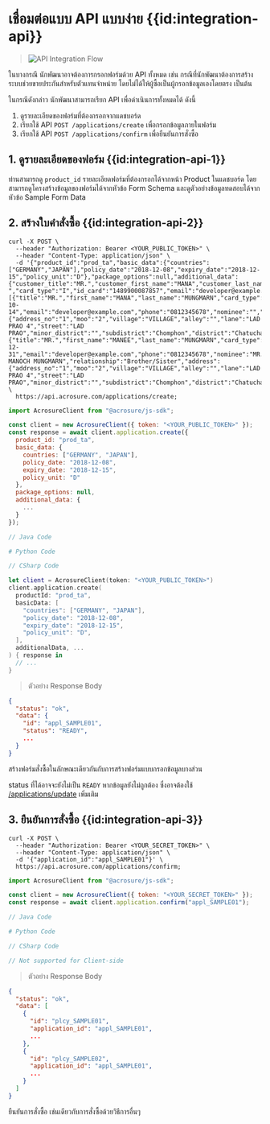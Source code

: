 # เชื่อมต่อแบบ API แบบง่าย {{id:integration-api}}

> ![API Integration Flow](./images/doc-api-flow.png)

ในบางกรณี นักพัฒนาอาจต้องการกรอกฟอร์มด้วย API ทั้งหมด เช่น กรณีที่นักพัฒนาต้องการสร้างระบบช่วยขายประกันสำหรับตัวแทนจำหน่าย
โดยไม่ได้ให้ผู้ซื้อเป็นผู้กรอกข้อมูลเองโดยตรง เป็นต้น

ในกรณีดังกล่าว นักพัฒนาสามารถเรียก API เพื่อดำเนินการทั้งหมดได้ ดังนี้

1. ดูรายละเอียดของฟอร์มที่ต้องกรอกจากแดชบอร์ด
2. เรียกใช้ API `POST /applications/create` เพื่อกรอกข้อมูลภายในฟอร์ม
3. เรียกใช้ API `POST /applications/confirm` เพื่อยืนยันการสั่งซื้อ

## 1. ดูรายละเอียดของฟอร์ม {{id:integration-api-1}}

ท่านสามารถดู `product_id` รายละเอียดฟอร์มที่ต้องกรอกได้จากหน้า Product ในแดชบอร์ด
โดยสามารถดูโครงสร้างข้อมูลของฟอร์มได้จากหัวข้อ Form Schema และดูตัวอย่างข้อมูลทดสอบได้จากหัวข้อ Sample Form Data

## 2. สร้างใบคำสั่งซื้อ {{id:integration-api-2}}

```shell
curl -X POST \
  --header "Authorization: Bearer <YOUR_PUBLIC_TOKEN>" \
  --header "Content-Type: application/json" \
  -d '{"product_id":"prod_ta","basic_data":{"countries":["GERMANY","JAPAN"],"policy_date":"2018-12-08","expiry_date":"2018-12-15","policy_unit":"D"},"package_options":null,"additional_data":{"customer_title":"MR.","customer_first_name":"MANA","customer_last_name":"MUNGMARN","company_name":"-","card_type":"I","id_card":"1489900087857","email":"developer@example.com","phone":"","insurer_list":[{"title":"MR.","first_name":"MANA","last_name":"MUNGMARN","card_type":"I","id_card":"1489900087857","birthdate":"1988-10-14","email":"developer@example.com","phone":"0812345678","nominee":"","relationship":"","address":{"address_no":"1","moo":"2","village":"VILLAGE","alley":"","lane":"LAD PRAO 4","street":"LAD PRAO","minor_district":"","subdistrict":"Chomphon","district":"Chatuchak","province":"Bangkok","postal_code":"10900"}},{"title":"MR.","first_name":"MANEE","last_name":"MUNGMARN","card_type":"I","id_card":"1682086540364","birthdate":"1988-12-31","email":"developer@example.com","phone":"0812345678","nominee":"MR. MANOCH MUNGMARN","relationship":"Brother/Sister","address":{"address_no":"1","moo":"2","village":"VILLAGE","alley":"","lane":"LAD PRAO 4","street":"LAD PRAO","minor_district":"","subdistrict":"Chomphon","district":"Chatuchak","province":"Bangkok","postal_code":"10900"}}]}}' \
  https://api.acrosure.com/applications/create;
```

```javascript
import AcrosureClient from "@acrosure/js-sdk";

const client = new AcrosureClient({ token: "<YOUR_PUBLIC_TOKEN>" });
const response = await client.application.create({
  product_id: "prod_ta",
  basic_data: {
    countries: ["GERMANY", "JAPAN"],
    policy_date: "2018-12-08",
    expiry_date: "2018-12-15",
    policy_unit: "D"
  },
  package_options: null,
  additional_data: {
    ...
  }
});
```

```java
// Java Code
```

```python
# Python Code
```

```csharp
// CSharp Code
```

```swift
let client = AcrosureClient(token: "<YOUR_PUBLIC_TOKEN>")
client.application.create(
  productId: "prod_ta",
  basicData: [
    "countries": ["GERMANY", "JAPAN"],
    "policy_date": "2018-12-08",
    "expiry_date": "2018-12-15",
    "policy_unit": "D",
  ],
  additionalData, ...
) { response in
  // ...
}
```

> ตัวอย่าง Response Body

```json
{
  "status": "ok",
  "data": {
    "id": "appl_SAMPLE01",
    "status": "READY",
    ...
  }
}
```

สร้างฟอร์มสั่งซื้อในลักษณะเดียวกันกับการสร้างฟอร์มแบบกรอกข้อมูลบางส่วน

<aside class="notice">
status ที่ได้อาจจะยังไม่เป็น <code>READY</code> หากข้อมูลยังไม่ถูกต้อง ซึ่งอาจต้องใช้ <a href="#api-applications-update">/applications/update</a> เพิ่มเติม
</aside>

## 3. ยืนยันการสั่งซื้อ {{id:integration-api-3}}

```shell
curl -X POST \
  --header "Authorization: Bearer <YOUR_SECRET_TOKEN>" \
  --header "Content-Type: application/json" \
  -d '{"application_id":"appl_SAMPLE01"}' \
  https://api.acrosure.com/applications/confirm;
```

```javascript
import AcrosureClient from "@acrosure/js-sdk";

const client = new AcrosureClient({ token: "<YOUR_SECRET_TOKEN>" });
const response = await client.application.confirm("appl_SAMPLE01");
```

```java
// Java Code
```

```python
# Python Code
```

```csharp
// CSharp Code
```

```swift
// Not supported for Client-side
```

> ตัวอย่าง Response Body

```json
{
  "status": "ok",
  "data": [
    {
      "id": "plcy_SAMPLE01",
      "application_id": "appl_SAMPLE01",
      ...
    },
    {
      "id": "plcy_SAMPLE02",
      "application_id": "appl_SAMPLE01",
      ...
    }
  ]
}
```

ยืนยันการสั่งซื้อ เช่นเดียวกับการสั่งซื้อด้วยวิธีการอื่นๆ
